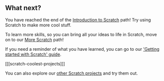 ## What next?

You have reached the end of the [Introduction to Scratch](https://projects.raspberrypi.org/en/pathways/scratch-intro) path! Try using Scratch to make more cool stuff. 

To learn more skills, so you can bring all your ideas to life in Scratch, move on to our [More Scratch](https://projects.raspberrypi.org/en/pathways/more-scratch) path! 

If you need a reminder of what you have learned, you can go to our ['Getting started with Scratch' guide](https://projects.raspberrypi.org/en/projects/getting-started-scratch).

[[[scratch-coolest-projects]]]

You can also explore our [other Scratch projects](https://projects.raspberrypi.org/en/projects?software%5B%5D=scratch&curriculum%5B%5D=%201) and try them out.

